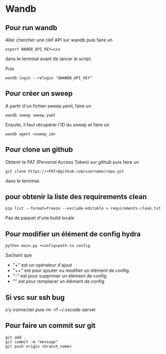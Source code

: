 # Wandb

## Pour run wandb

Aller chercher une clef API sur wandb puis faire un

    export WANDB_API_KEY=xxx 
dans le terminal avant de lancer le script.

Puis

    wandb login --relogin "$WANDB_API_KEY"


## Pour créer un sweep

A partir d'un fichier sweep.yaml, faire un

    wandb sweep sweep.yaml
Ensuite, il faut récupérer l'ID du sweep et faire un

    wandb agent <sweep_id>

## Pour clone un github

Obtenir le PAT (Personal Access Token) sur github puis faire un  

    git clone https://<PAT>@github.com/username/repo.git 
dans le terminal.

## pour obtenir la liste des requirements clean

    pip list --format=freeze --exclude-editable > requirements-clean.txt
Pas de paquet d'une build locale

## Pour modifier un élément de config hydra

    python main.py +config=path.to.config
Sachant que

- "+" est un opérateur d'ajout
- "++" est pour ajouter ou modifier un élément de config
- "-" est pour supprimer un élément de config
- "" est pour remplacer un élément de config

## Si vsc sur ssh bug

s'y connecter puis
rm -rf ~/.vscode-server

## Pour faire un commit sur git

    git add .
    git commit -m "message"
    git push origin <branch_name>
